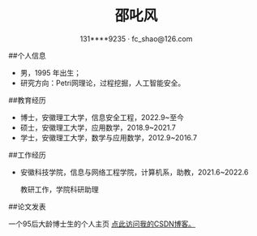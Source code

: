 
 <center>
     <h1>邵叱风</h1>
     <div>
         <span>
             131****9235
         </span>
         ·
         <span>
             fc_shao@126.com
         </span>
     </div>
 </center>

##个人信息 

 - 男，1995 年出生；
 - 研究方向：Petri网理论，过程挖掘，人工智能安全。


##教育经历

- 博士，安徽理工大学，信息安全工程，2022.9~至今
- 硕士，安徽理工大学，应用数学，2018.9~2021.7
- 学士，安徽理工大学，数学与应用数学，2012.9~2016.7


##工作经历

- 安徽科技学院，信息与网络工程学院，计算机系，助教，2021.6~2022.6

   教研工作，学院科研助理

##论文发表


一个95后大龄博士生的个人主页
[点此访问我的CSDN博客。](https://blog.csdn.net/cfshao)
